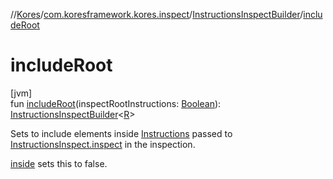 //[Kores](../../../index.md)/[com.koresframework.kores.inspect](../index.md)/[InstructionsInspectBuilder](index.md)/[includeRoot](include-root.md)

# includeRoot

[jvm]\
fun [includeRoot](include-root.md)(inspectRootInstructions: [Boolean](https://kotlinlang.org/api/latest/jvm/stdlib/kotlin/-boolean/index.html)): [InstructionsInspectBuilder](index.md)<[R](index.md)>

Sets to include elements inside [Instructions](../../com.koresframework.kores/-instructions/index.md) passed to [InstructionsInspect.inspect](../-instructions-inspect/inspect.md) in the inspection.

[inside](inside.md) sets this to false.
